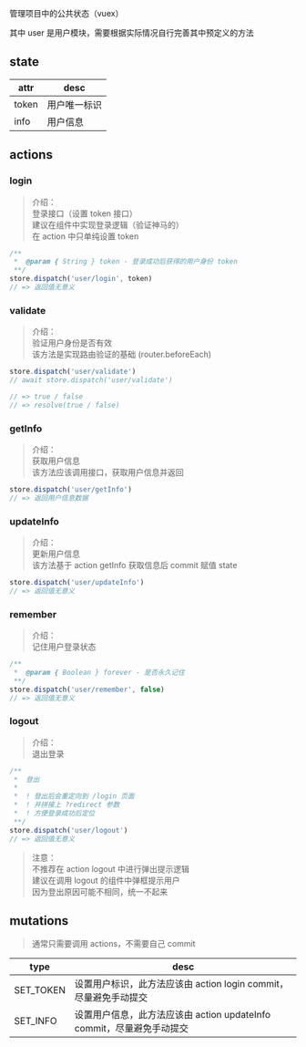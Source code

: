 管理项目中的公共状态（vuex）

其中 user 是用户模块，需要根据实际情况自行完善其中预定义的方法

## state
 attr  | desc
 ----- | -----
 token | 用户唯一标识
 info  | 用户信息
 
## actions

### login
> 介绍：<br/>
> 登录接口（设置 token 接口）<br/>
> 建议在组件中实现登录逻辑（验证神马的）<br/>
> 在 action 中只单纯设置 token

```javascript
/**
 *  @param { String } token - 登录成功后获得的用户身份 token
 **/
store.dispatch('user/login', token)
// => 返回值无意义
```
 
### validate
> 介绍：<br/>
> 验证用户身份是否有效 <br/>
> 该方法是实现路由验证的基础 (router.beforeEach)

```javascript
store.dispatch('user/validate')
// await store.dispatch('user/validate')

// => true / false
// => resolve(true / false)
```

### getInfo
> 介绍：<br/>
> 获取用户信息 <br/>
> 该方法应该调用接口，获取用户信息并返回

```javascript
store.dispatch('user/getInfo')
// => 返回用户信息数据
```

### updateInfo
> 介绍：<br/>
> 更新用户信息 <br/>
> 该方法基于 action getInfo 获取信息后 commit 赋值 state

```javascript
store.dispatch('user/updateInfo')
// => 返回值无意义
```

### remember
> 介绍：<br/>
> 记住用户登录状态

```javascript
/**
 *  @param { Boolean } forever - 是否永久记住
 **/
store.dispatch('user/remember', false)
// => 返回值无意义
```

### logout
> 介绍：<br/>
> 退出登录

```javascript
/**
 *  登出
 *
 *  ! 登出后会重定向到 /login 页面
 *  ! 并拼接上 ?redirect 参数
 *  ! 方便登录成功后定位
 **/
store.dispatch('user/logout')
// => 返回值无意义
```

> 注意：<br/>
> 不推荐在 action logout 中进行弹出提示逻辑 <br/>
> 建议在调用 logout 的组件中弹框提示用户 <br/>
> 因为登出原因可能不相同，统一不起来

## mutations
> 通常只需要调用 actions，不需要自己 commit

 type      | desc
 --------- | ----------------------------------------------------
 SET_TOKEN | 设置用户标识，此方法应该由 action login commit，尽量避免手动提交
 SET_INFO  | 设置用户信息，此方法应该由 action updateInfo commit，尽量避免手动提交